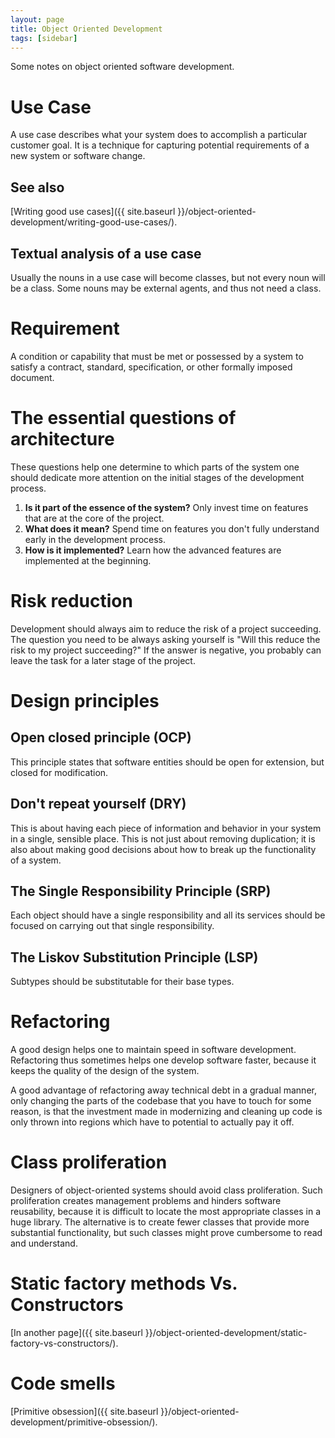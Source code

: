 ```yaml
---
layout: page
title: Object Oriented Development
tags: [sidebar]
---
```


Some notes on object oriented software development.

# Use Case
A use case describes what your system does to accomplish a particular customer
goal. It is a technique for capturing potential requirements of a new system or
software change.

## See also

[Writing good use cases]({{ site.baseurl }}/object-oriented-development/writing-good-use-cases/).

## Textual analysis of a use case
Usually the nouns in a use case will become classes, but not every noun will be
a class. Some nouns may be external agents, and thus not need a class.

# Requirement
A condition or capability that must be met or possessed by a system to satisfy
a contract, standard, specification, or other formally imposed document.

# The essential questions of architecture
These questions help one determine to which parts of the system one should
dedicate more attention on the initial stages of the development process.

1. **Is it part of the essence of the system?**
   Only invest time on features that are at the core of the project.
2. **What does it mean?**
   Spend time on features you don't fully understand early in the development
   process.
3. **How is it implemented?**
   Learn how the advanced features are implemented at the beginning.

# Risk reduction
Development should always aim to reduce the risk of a project succeeding.
The question you need to be always asking yourself is "Will this reduce the
risk to my project succeeding?"
If the answer is negative, you probably can leave the task for a later stage of
the project.

# Design principles

## Open closed principle (OCP)
This principle states that software entities should be open for extension, but
closed for modification.

## Don't repeat yourself (DRY)
This is about having each piece of information and behavior in your system in a
single, sensible place.
This is not just about removing duplication; it is also about making good
decisions about how to break up the functionality of a system.

## The Single Responsibility Principle (SRP)
Each object should have a single responsibility and all its services should be
focused on carrying out that single responsibility.

## The Liskov Substitution Principle (LSP)
Subtypes should be substitutable for their base types.

# Refactoring
A good design helps one to maintain speed in software development. Refactoring
thus sometimes helps one develop software faster, because it keeps the quality
of the design of the system.

A good advantage of refactoring away technical debt in a gradual manner, only
changing the parts of the codebase that you have to touch for some reason, is
that the investment made in modernizing and cleaning up code is only thrown
into regions which have to potential to actually pay it off.

# Class proliferation
Designers of object-oriented systems should avoid class proliferation. Such
proliferation creates management problems and hinders software reusability,
because it is difficult to locate the most appropriate classes in a huge
library. The alternative is to create fewer classes that provide more
substantial functionality, but such classes might prove cumbersome to read and
understand.

# Static factory methods Vs. Constructors

[In another page]({{ site.baseurl }}/object-oriented-development/static-factory-vs-constructors/).

# Code smells

[Primitive obsession]({{ site.baseurl }}/object-oriented-development/primitive-obsession/).
